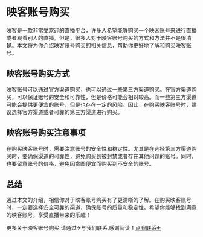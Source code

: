# 映客账号购买

映客是一款非常受欢迎的直播平台，许多人希望能够购买一个映客账号来进行直播或者观看别人的直播。但是，很多人对于映客账号购买的方式和方法并不是很清楚。本文将为你介绍映客账号购买的相关信息，帮助你更好地了解和购买映客账号。

## 映客账号购买方式

映客账号可以通过官方渠道购买，也可以通过一些第三方渠道购买。在官方渠道购买，可以保证账号的安全和可靠性，但是价格可能会相对较高。而一些第三方渠道可能会提供更便宜的账号，但是也存在一定的风险。因此，在购买映客账号时，建议选择官方渠道或者可靠的第三方渠道进行购买。

## 映客账号购买注意事项

在购买映客账号时，需要注意账号的安全性和稳定性。尤其是在选择第三方渠道购买时，要确保渠道的可靠性，避免购买到被封禁或者存在其他问题的账号。同时，也要留意账号的价格，避免因贪图便宜而购买到不安全的账号。

## 总结

通过本文的介绍，相信你对于映客账号购买有了更清晰的了解。在购买映客账号时，一定要选择安全可靠的渠道，确保账号的质量和稳定性。希望你能够找到满意的映客账号，享受直播带来的乐趣！

更多关于映客账号购买 请通过✈与我们联系,感谢阅读！[点我联系✈](https://auth.G208.com)
